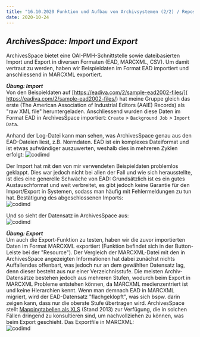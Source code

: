 ```yaml
---
title: "16.10.2020 Funktion und Aufbau von Archivsystemen (2/2) / Repository-Software für Publikationen und Forschungsdaten"
date: 2020-10-24
---
```


## *ArchivesSpace: Import und Export*

ArchivesSpace bietet eine OAI-PMH-Schnittstelle sowie dateibasierten Import und Export in diversen Formaten (EAD, MARCXML, CSV). Um damit vertraut zu werden, haben wir Beispieldaten im Format EAD importiert und anschliessend in MARCXML exportiert.  

***Übung: Import***  
Von den Beispieldaten auf [https://eadiva.com/2/sample-ead2002-files/]( https://eadiva.com/2/sample-ead2002-files/) hat meine Gruppe gleich das erste (The American Association of Industrial Editors (AAIE) Records) als "raw XML file" heruntergeladen. Anschliessend wurden diese Daten im Format EAD in ArchivesSpace importiert: `Create` > `Background Job` > `Import Data`.  

Anhand der Log-Datei kann man sehen, was ArchivesSpace genau aus den EAD-Dateien liest, z.B. Normdaten. EAD ist ein komplexes Dateiformat und ist etwas aufwändiger auszuwerten, weshalb dies in mehreren Zyklen erfolgt:
![codimd]({{site.baseurl}}/images/archivesspace-log.png)  

Der Import hat mit den von mir verwendeten Beispieldaten problemlos geklappt. Dies war jedoch nicht bei allen der Fall und wie sich herausstellte, ist dies eine generelle Schwäche von EAD: Grundsätzlich ist es ein gutes Austauschformat und weit verbreitet, es gibt jedoch keine Garantie für den Import/Export in Systemen, sodass man häufig mit Fehlermeldungen zu tun hat. Bestätigung des abgeschlossenen Imports:  
![codimd]({{site.baseurl}}/images/archivesspace-job.png)  

Und so sieht der Datensatz in ArchivesSpace aus:  
![codimd]({{site.baseurl}}/images/archivesspace-import.png)  

***Übung: Export***  
Um auch die Export-Funktion zu testen, haben wir die zuvor importierten Daten im Format MARCXML exportiert (Funktion befindet sich in der Button-Leiste bei der "Resource"). Der Vergleich der MARCXML-Datei mit den in ArchivesSpace angezeigten Informationen hat dabei zunächst nichts Auffallendes offenbart, was jedoch nur an dem gewählten Datensatz lag, denn dieser besteht aus nur einer Verzeichnisstufe. Die meisten Archiv-Datensätze bestehen jedoch aus mehreren Stufen, wodurch beim Export in MARCXML Probleme entstehen können, da MARCXML medienzentriert ist und keine Hierarchien kennt. Wenn man demnach EAD in MARCXML migriert, wird der EAD-Datensatz "flachgeklopft", was sich bspw. darin zeigen kann, dass nur die oberste Stufe übertragen wird. ArchivesSpace stellt [Mappingtabellen als XLS]( https://archivesspace.org/using-archivesspace/migration-tools-and-data-mapping) (Stand 2013) zur Verfügung, die in solchen Fällen dringend zu konsultieren sind, um nachvollziehen zu können, was beim Export geschieht. Das Exportfile in MARCXML:  
![codimd]({{site.baseurl}}/images/archivesspace-export.png)  

